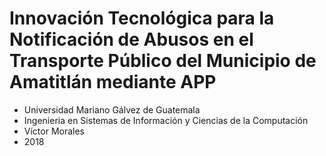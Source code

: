 # Innovación Tecnológica para la Notificación de Abusos en el Transporte Público del Municipio de Amatitlán mediante APP

* Universidad Mariano Gálvez de Guatemala
* Ingenieria en Sistemas de Información y Ciencias de la Computación
* Víctor Morales
* 2018

